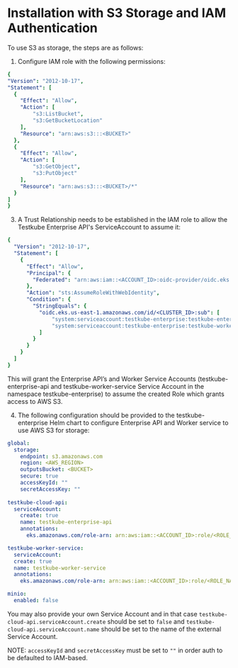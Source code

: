 # Installation with S3 Storage and IAM Authentication

To use S3 as storage, the steps are as follows:

1. Configure IAM role with the following permissions:

  ```yaml
{
  "Version": "2012-10-17",
  "Statement": [
    {
      "Effect": "Allow",
      "Action": [
          "s3:ListBucket",
          "s3:GetBucketLocation"
      ],
      "Resource": "arn:aws:s3:::<BUCKET>"
    },
    {
      "Effect": "Allow",
      "Action": [
          "s3:GetObject",
          "s3:PutObject"
      ],
      "Resource": "arn:aws:s3:::<BUCKET>/*"
    }
  ]
}
  ```  

3. A Trust Relationship needs to be established in the IAM role to allow the Testkube Enterprise API's ServiceAccount to assume it:

```yaml
{
  "Version": "2012-10-17",
  "Statement": [
    {
      "Effect": "Allow",
      "Principal": {
        "Federated": "arn:aws:iam::<ACCOUNT_ID>:oidc-provider/oidc.eks.us-east-1.amazonaws.com/id/<CLUSTER_ID>"
      },
      "Action": "sts:AssumeRoleWithWebIdentity",
      "Condition": {
        "StringEquals": {
          "oidc.eks.us-east-1.amazonaws.com/id/<CLUSTER_ID>:sub": [
              "system:serviceaccount:testkube-enterprise:testkube-enterprise-api",
              "system:serviceaccount:testkube-enterprise:testkube-worker-service"
          ]
        }
      }
    }
  ]
}
```
This will grant the Enterprise API’s and Worker Service Accounts (testkube-enterprise-api and testkube-worker-service Service Account in the namespace testkube-enterprise) to assume the created Role which grants access to AWS S3.

4. The following configuration should be provided to the testkube-enterprise Helm chart to configure Enterprise API and Worker service to use AWS S3 for storage:

```yaml
global:
  storage:
    endpoint: s3.amazonaws.com
    region: <AWS_REGION>
    outputsBucket: <BUCKET>
    secure: true
    accessKeyId: ""
    secretAccessKey: ""
    
testkube-cloud-api:
  serviceAccount:
    create: true
    name: testkube-enterprise-api
    annotations:
      eks.amazonaws.com/role-arn: arn:aws:iam::<ACCOUNT_ID>:role/<ROLE_NAME>

testkube-worker-service:
  serviceAccount:
  create: true
  name: testkube-worker-service
  annotations:
    eks.amazonaws.com/role-arn: arn:aws:iam::<ACCOUNT_ID>:role/<ROLE_NAME>

minio:
  enabled: false
 ```

You may also provide your own Service Account and in that case `testkube-cloud-api.serviceAccount.create` should be set to `false` and `testkube-cloud-api.serviceAccount.name` should be set to the name of the external Service Account.

NOTE: `accessKeyId` and `secretAccessKey` must be set to `""` in order auth to be defaulted to IAM-based.